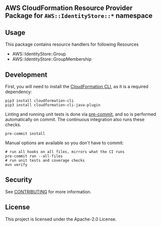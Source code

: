 ## AWS CloudFormation Resource Provider Package for `AWS::IdentityStore::*` namespace

Usage
-----
This package contains resource handlers for following Resources
- AWS::IdentityStore::Group
- AWS::IdentityStore::GroupMembership

Development
-----------

First, you will need to install the [CloudFormation CLI](https://github.com/aws-cloudformation/aws-cloudformation-rpdk), as it is a required dependency:

```shell
pip3 install cloudformation-cli
pip3 install cloudformation-cli-java-plugin
```

Linting and running unit tests is done via [pre-commit](https://pre-commit.com/), and so is performed automatically on commit. The continuous integration also runs these checks.

```shell
pre-commit install
```

Manual options are available so you don't have to commit:

```shell
# run all hooks on all files, mirrors what the CI runs
pre-commit run --all-files
# run unit tests and coverage checks
mvn verify
```

## Security

See [CONTRIBUTING](CONTRIBUTING.md#security-issue-notifications) for more information.

## License

This project is licensed under the Apache-2.0 License.

